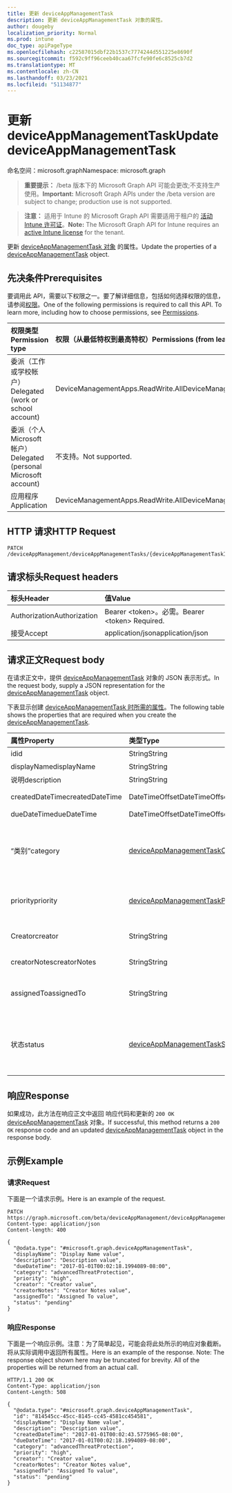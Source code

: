 ```yaml
---
title: 更新 deviceAppManagementTask
description: 更新 deviceAppManagementTask 对象的属性。
author: dougeby
localization_priority: Normal
ms.prod: intune
doc_type: apiPageType
ms.openlocfilehash: c22587015dbf22b1537c7774244d551225e8690f
ms.sourcegitcommit: f592c9ff96ceeb40caa67fcfe90fe6c8525cb7d2
ms.translationtype: MT
ms.contentlocale: zh-CN
ms.lasthandoff: 03/23/2021
ms.locfileid: "51134877"
---
```

# <a name="update-deviceappmanagementtask"></a><span data-ttu-id="04826-103">更新 deviceAppManagementTask</span><span class="sxs-lookup"><span data-stu-id="04826-103">Update deviceAppManagementTask</span></span>

<span data-ttu-id="04826-104">命名空间：microsoft.graph</span><span class="sxs-lookup"><span data-stu-id="04826-104">Namespace: microsoft.graph</span></span>

> <span data-ttu-id="04826-105">**重要提示：** /beta 版本下的 Microsoft Graph API 可能会更改;不支持生产使用。</span><span class="sxs-lookup"><span data-stu-id="04826-105">**Important:** Microsoft Graph APIs under the /beta version are subject to change; production use is not supported.</span></span>

> <span data-ttu-id="04826-106">**注意：** 适用于 Intune 的 Microsoft Graph API 需要适用于租户的 [活动 Intune 许可证](https://go.microsoft.com/fwlink/?linkid=839381)。</span><span class="sxs-lookup"><span data-stu-id="04826-106">**Note:** The Microsoft Graph API for Intune requires an [active Intune license](https://go.microsoft.com/fwlink/?linkid=839381) for the tenant.</span></span>

<span data-ttu-id="04826-107">更新 [deviceAppManagementTask 对象](../resources/intune-partnerintegration-deviceappmanagementtask.md) 的属性。</span><span class="sxs-lookup"><span data-stu-id="04826-107">Update the properties of a [deviceAppManagementTask](../resources/intune-partnerintegration-deviceappmanagementtask.md) object.</span></span>

## <a name="prerequisites"></a><span data-ttu-id="04826-108">先决条件</span><span class="sxs-lookup"><span data-stu-id="04826-108">Prerequisites</span></span>
<span data-ttu-id="04826-p101">要调用此 API，需要以下权限之一。要了解详细信息，包括如何选择权限的信息，请参阅[权限](/graph/permissions-reference)。</span><span class="sxs-lookup"><span data-stu-id="04826-p101">One of the following permissions is required to call this API. To learn more, including how to choose permissions, see [Permissions](/graph/permissions-reference).</span></span>

|<span data-ttu-id="04826-111">权限类型</span><span class="sxs-lookup"><span data-stu-id="04826-111">Permission type</span></span>|<span data-ttu-id="04826-112">权限（从最低特权到最高特权）</span><span class="sxs-lookup"><span data-stu-id="04826-112">Permissions (from least to most privileged)</span></span>|
|:---|:---|
|<span data-ttu-id="04826-113">委派（工作或学校帐户）</span><span class="sxs-lookup"><span data-stu-id="04826-113">Delegated (work or school account)</span></span>|<span data-ttu-id="04826-114">DeviceManagementApps.ReadWrite.All</span><span class="sxs-lookup"><span data-stu-id="04826-114">DeviceManagementApps.ReadWrite.All</span></span>|
|<span data-ttu-id="04826-115">委派（个人 Microsoft 帐户）</span><span class="sxs-lookup"><span data-stu-id="04826-115">Delegated (personal Microsoft account)</span></span>|<span data-ttu-id="04826-116">不支持。</span><span class="sxs-lookup"><span data-stu-id="04826-116">Not supported.</span></span>|
|<span data-ttu-id="04826-117">应用程序</span><span class="sxs-lookup"><span data-stu-id="04826-117">Application</span></span>|<span data-ttu-id="04826-118">DeviceManagementApps.ReadWrite.All</span><span class="sxs-lookup"><span data-stu-id="04826-118">DeviceManagementApps.ReadWrite.All</span></span>|

## <a name="http-request"></a><span data-ttu-id="04826-119">HTTP 请求</span><span class="sxs-lookup"><span data-stu-id="04826-119">HTTP Request</span></span>
<!-- {
  "blockType": "ignored"
}
-->
``` http
PATCH /deviceAppManagement/deviceAppManagementTasks/{deviceAppManagementTaskId}
```

## <a name="request-headers"></a><span data-ttu-id="04826-120">请求标头</span><span class="sxs-lookup"><span data-stu-id="04826-120">Request headers</span></span>
|<span data-ttu-id="04826-121">标头</span><span class="sxs-lookup"><span data-stu-id="04826-121">Header</span></span>|<span data-ttu-id="04826-122">值</span><span class="sxs-lookup"><span data-stu-id="04826-122">Value</span></span>|
|:---|:---|
|<span data-ttu-id="04826-123">Authorization</span><span class="sxs-lookup"><span data-stu-id="04826-123">Authorization</span></span>|<span data-ttu-id="04826-124">Bearer &lt;token&gt;。必需。</span><span class="sxs-lookup"><span data-stu-id="04826-124">Bearer &lt;token&gt; Required.</span></span>|
|<span data-ttu-id="04826-125">接受</span><span class="sxs-lookup"><span data-stu-id="04826-125">Accept</span></span>|<span data-ttu-id="04826-126">application/json</span><span class="sxs-lookup"><span data-stu-id="04826-126">application/json</span></span>|

## <a name="request-body"></a><span data-ttu-id="04826-127">请求正文</span><span class="sxs-lookup"><span data-stu-id="04826-127">Request body</span></span>
<span data-ttu-id="04826-128">在请求正文中，提供 [deviceAppManagementTask](../resources/intune-partnerintegration-deviceappmanagementtask.md) 对象的 JSON 表示形式。</span><span class="sxs-lookup"><span data-stu-id="04826-128">In the request body, supply a JSON representation for the [deviceAppManagementTask](../resources/intune-partnerintegration-deviceappmanagementtask.md) object.</span></span>

<span data-ttu-id="04826-129">下表显示创建 [deviceAppManagementTask 时所需的属性](../resources/intune-partnerintegration-deviceappmanagementtask.md)。</span><span class="sxs-lookup"><span data-stu-id="04826-129">The following table shows the properties that are required when you create the [deviceAppManagementTask](../resources/intune-partnerintegration-deviceappmanagementtask.md).</span></span>

|<span data-ttu-id="04826-130">属性</span><span class="sxs-lookup"><span data-stu-id="04826-130">Property</span></span>|<span data-ttu-id="04826-131">类型</span><span class="sxs-lookup"><span data-stu-id="04826-131">Type</span></span>|<span data-ttu-id="04826-132">说明</span><span class="sxs-lookup"><span data-stu-id="04826-132">Description</span></span>|
|:---|:---|:---|
|<span data-ttu-id="04826-133">id</span><span class="sxs-lookup"><span data-stu-id="04826-133">id</span></span>|<span data-ttu-id="04826-134">String</span><span class="sxs-lookup"><span data-stu-id="04826-134">String</span></span>|<span data-ttu-id="04826-135">实体键。</span><span class="sxs-lookup"><span data-stu-id="04826-135">The entity key.</span></span>|
|<span data-ttu-id="04826-136">displayName</span><span class="sxs-lookup"><span data-stu-id="04826-136">displayName</span></span>|<span data-ttu-id="04826-137">String</span><span class="sxs-lookup"><span data-stu-id="04826-137">String</span></span>|<span data-ttu-id="04826-138">名称。</span><span class="sxs-lookup"><span data-stu-id="04826-138">The name.</span></span>|
|<span data-ttu-id="04826-139">说明</span><span class="sxs-lookup"><span data-stu-id="04826-139">description</span></span>|<span data-ttu-id="04826-140">String</span><span class="sxs-lookup"><span data-stu-id="04826-140">String</span></span>|<span data-ttu-id="04826-141">说明。</span><span class="sxs-lookup"><span data-stu-id="04826-141">The description.</span></span>|
|<span data-ttu-id="04826-142">createdDateTime</span><span class="sxs-lookup"><span data-stu-id="04826-142">createdDateTime</span></span>|<span data-ttu-id="04826-143">DateTimeOffset</span><span class="sxs-lookup"><span data-stu-id="04826-143">DateTimeOffset</span></span>|<span data-ttu-id="04826-144">创建日期。</span><span class="sxs-lookup"><span data-stu-id="04826-144">The created date.</span></span>|
|<span data-ttu-id="04826-145">dueDateTime</span><span class="sxs-lookup"><span data-stu-id="04826-145">dueDateTime</span></span>|<span data-ttu-id="04826-146">DateTimeOffset</span><span class="sxs-lookup"><span data-stu-id="04826-146">DateTimeOffset</span></span>|<span data-ttu-id="04826-147">截止日期。</span><span class="sxs-lookup"><span data-stu-id="04826-147">The due date.</span></span>|
|<span data-ttu-id="04826-148">“类别”</span><span class="sxs-lookup"><span data-stu-id="04826-148">category</span></span>|[<span data-ttu-id="04826-149">deviceAppManagementTaskCategory</span><span class="sxs-lookup"><span data-stu-id="04826-149">deviceAppManagementTaskCategory</span></span>](../resources/intune-partnerintegration-deviceappmanagementtaskcategory.md)|<span data-ttu-id="04826-150">类别。</span><span class="sxs-lookup"><span data-stu-id="04826-150">The category.</span></span> <span data-ttu-id="04826-151">可取值为：`unknown`、`advancedThreatProtection`。</span><span class="sxs-lookup"><span data-stu-id="04826-151">Possible values are: `unknown`, `advancedThreatProtection`.</span></span>|
|<span data-ttu-id="04826-152">priority</span><span class="sxs-lookup"><span data-stu-id="04826-152">priority</span></span>|[<span data-ttu-id="04826-153">deviceAppManagementTaskPriority</span><span class="sxs-lookup"><span data-stu-id="04826-153">deviceAppManagementTaskPriority</span></span>](../resources/intune-partnerintegration-deviceappmanagementtaskpriority.md)|<span data-ttu-id="04826-154">优先级。</span><span class="sxs-lookup"><span data-stu-id="04826-154">The priority.</span></span> <span data-ttu-id="04826-155">可取值为：`none`、`high`、`low`。</span><span class="sxs-lookup"><span data-stu-id="04826-155">Possible values are: `none`, `high`, `low`.</span></span>|
|<span data-ttu-id="04826-156">Creator</span><span class="sxs-lookup"><span data-stu-id="04826-156">creator</span></span>|<span data-ttu-id="04826-157">String</span><span class="sxs-lookup"><span data-stu-id="04826-157">String</span></span>|<span data-ttu-id="04826-158">创建者的电子邮件地址。</span><span class="sxs-lookup"><span data-stu-id="04826-158">The email address of the creator.</span></span>|
|<span data-ttu-id="04826-159">creatorNotes</span><span class="sxs-lookup"><span data-stu-id="04826-159">creatorNotes</span></span>|<span data-ttu-id="04826-160">String</span><span class="sxs-lookup"><span data-stu-id="04826-160">String</span></span>|<span data-ttu-id="04826-161">创建者的备注。</span><span class="sxs-lookup"><span data-stu-id="04826-161">Notes from the creator.</span></span>|
|<span data-ttu-id="04826-162">assignedTo</span><span class="sxs-lookup"><span data-stu-id="04826-162">assignedTo</span></span>|<span data-ttu-id="04826-163">String</span><span class="sxs-lookup"><span data-stu-id="04826-163">String</span></span>|<span data-ttu-id="04826-164">分配此任务的管理员的姓名或电子邮件。</span><span class="sxs-lookup"><span data-stu-id="04826-164">The name or email of the admin this task is assigned to.</span></span>|
|<span data-ttu-id="04826-165">状态</span><span class="sxs-lookup"><span data-stu-id="04826-165">status</span></span>|[<span data-ttu-id="04826-166">deviceAppManagementTaskStatus</span><span class="sxs-lookup"><span data-stu-id="04826-166">deviceAppManagementTaskStatus</span></span>](../resources/intune-partnerintegration-deviceappmanagementtaskstatus.md)|<span data-ttu-id="04826-167">状态。</span><span class="sxs-lookup"><span data-stu-id="04826-167">The status.</span></span> <span data-ttu-id="04826-168">可取值为：`unknown`、`pending`、`active`、`completed`、`rejected`。</span><span class="sxs-lookup"><span data-stu-id="04826-168">Possible values are: `unknown`, `pending`, `active`, `completed`, `rejected`.</span></span>|



## <a name="response"></a><span data-ttu-id="04826-169">响应</span><span class="sxs-lookup"><span data-stu-id="04826-169">Response</span></span>
<span data-ttu-id="04826-170">如果成功，此方法在响应正文中返回 响应代码和更新的 `200 OK` [deviceAppManagementTask](../resources/intune-partnerintegration-deviceappmanagementtask.md) 对象。</span><span class="sxs-lookup"><span data-stu-id="04826-170">If successful, this method returns a `200 OK` response code and an updated [deviceAppManagementTask](../resources/intune-partnerintegration-deviceappmanagementtask.md) object in the response body.</span></span>

## <a name="example"></a><span data-ttu-id="04826-171">示例</span><span class="sxs-lookup"><span data-stu-id="04826-171">Example</span></span>

### <a name="request"></a><span data-ttu-id="04826-172">请求</span><span class="sxs-lookup"><span data-stu-id="04826-172">Request</span></span>
<span data-ttu-id="04826-173">下面是一个请求示例。</span><span class="sxs-lookup"><span data-stu-id="04826-173">Here is an example of the request.</span></span>
``` http
PATCH https://graph.microsoft.com/beta/deviceAppManagement/deviceAppManagementTasks/{deviceAppManagementTaskId}
Content-type: application/json
Content-length: 400

{
  "@odata.type": "#microsoft.graph.deviceAppManagementTask",
  "displayName": "Display Name value",
  "description": "Description value",
  "dueDateTime": "2017-01-01T00:02:18.1994089-08:00",
  "category": "advancedThreatProtection",
  "priority": "high",
  "creator": "Creator value",
  "creatorNotes": "Creator Notes value",
  "assignedTo": "Assigned To value",
  "status": "pending"
}
```

### <a name="response"></a><span data-ttu-id="04826-174">响应</span><span class="sxs-lookup"><span data-stu-id="04826-174">Response</span></span>
<span data-ttu-id="04826-p105">下面是一个响应示例。注意：为了简单起见，可能会将此处所示的响应对象截断。将从实际调用中返回所有属性。</span><span class="sxs-lookup"><span data-stu-id="04826-p105">Here is an example of the response. Note: The response object shown here may be truncated for brevity. All of the properties will be returned from an actual call.</span></span>
``` http
HTTP/1.1 200 OK
Content-Type: application/json
Content-Length: 508

{
  "@odata.type": "#microsoft.graph.deviceAppManagementTask",
  "id": "814545cc-45cc-8145-cc45-4581cc454581",
  "displayName": "Display Name value",
  "description": "Description value",
  "createdDateTime": "2017-01-01T00:02:43.5775965-08:00",
  "dueDateTime": "2017-01-01T00:02:18.1994089-08:00",
  "category": "advancedThreatProtection",
  "priority": "high",
  "creator": "Creator value",
  "creatorNotes": "Creator Notes value",
  "assignedTo": "Assigned To value",
  "status": "pending"
}
```




